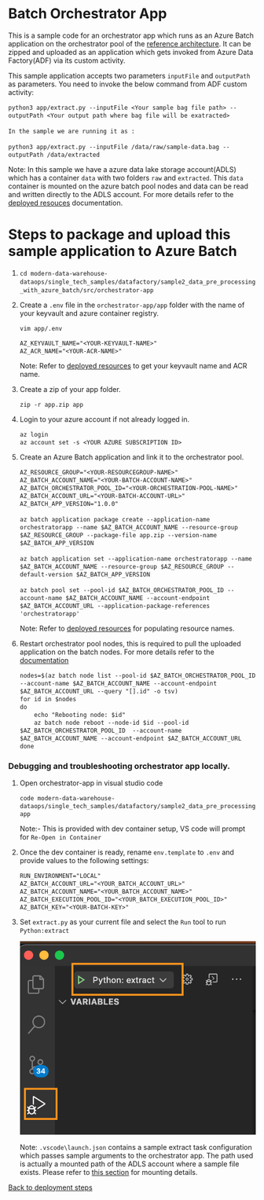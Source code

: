# Batch Orchestrator App

This is a sample code for an orchestrator app which runs as an Azure Batch application on the orchestrator pool of the [reference architecture](../../README.MD#13-architecture). It can be zipped and uploaded as an application which gets invoked from Azure Data Factory(ADF) via its custom activity.

This sample application accepts two parameters `inputFile` and `outputPath` as parameters. You need to invoke the below command from ADF custom activity:

```shell
python3 app/extract.py --inputFile <Your sample bag file path> --outputPath <Your output path where bag file will be exatracted>

In the sample we are running it as :

python3 app/extract.py --inputFile /data/raw/sample-data.bag --outputPath /data/extracted

```

Note: In this sample we have a azure data lake storage account(ADLS) which has a container `data` with two folders `raw` and `extracted`. This `data` container is mounted on the azure batch pool nodes and data can be read and written directly to the ADLS account. For more details refer to the [deployed resouces](../../deploy/terraform/README.md) documentation.

# Steps to package and upload this sample application to Azure Batch

1. `cd modern-data-warehouse-dataops/single_tech_samples/datafactory/sample2_data_pre_processing_with_azure_batch/src/orchestrator-app`

2. Create a `.env` file in the `orchestrator-app/app` folder with the name of your keyvault and azure container registry.

    ```shel
    vim app/.env
    ```

    ```shell
    AZ_KEYVAULT_NAME="<YOUR-KEYVAULT-NAME>"
    AZ_ACR_NAME="<YOUR-ACR-NAME>"
    ```

    Note: Refer to [deployed resources](../../deploy/terraform/README.md) to get your keyvault name and ACR name.

3. Create a zip of your app folder.

    ```shell
    zip -r app.zip app
    ```

4. Login to your azure account if not already logged in.

    ```shell
    az login
    az account set -s <YOUR AZURE SUBSCRIPTION ID>
    ```

5. Create an Azure Batch application and link it to the orchestrator pool.

    ```shell
    AZ_RESOURCE_GROUP="<YOUR-RESOURCEGROUP-NAME>"
    AZ_BATCH_ACCOUNT_NAME="<YOUR-BATCH-ACCOUNT-NAME>"
    AZ_BATCH_ORCHESTRATOR_POOL_ID="<YOUR-ORCHESTRATION-POOL-NAME>"
    AZ_BATCH_ACCOUNT_URL="<YOUR-BATCH-ACCOUNT-URL>"
    AZ_BATCH_APP_VERSION="1.0.0"

    az batch application package create --application-name orchestratorapp --name $AZ_BATCH_ACCOUNT_NAME --resource-group $AZ_RESOURCE_GROUP --package-file app.zip --version-name $AZ_BATCH_APP_VERSION

    az batch application set --application-name orchestratorapp --name $AZ_BATCH_ACCOUNT_NAME --resource-group $AZ_RESOURCE_GROUP --default-version $AZ_BATCH_APP_VERSION

    az batch pool set --pool-id $AZ_BATCH_ORCHESTRATOR_POOL_ID --account-name $AZ_BATCH_ACCOUNT_NAME --account-endpoint $AZ_BATCH_ACCOUNT_URL --application-package-references 'orchestratorapp'

    ```

    Note: Refer to [deployed resources](../../deploy/terraform/README.md) for populating resource names.

6. Restart orchestrator pool nodes, this is required to pull the uploaded application on the batch nodes. For more details refer to the [documentation](https://learn.microsoft.com/en-us/azure/batch/batch-application-packages)

    ```shell
    nodes=$(az batch node list --pool-id $AZ_BATCH_ORCHESTRATOR_POOL_ID --account-name $AZ_BATCH_ACCOUNT_NAME --account-endpoint $AZ_BATCH_ACCOUNT_URL --query "[].id" -o tsv)
    for id in $nodes
    do
        echo "Rebooting node: $id"
        az batch node reboot --node-id $id --pool-id $AZ_BATCH_ORCHESTRATOR_POOL_ID  --account-name $AZ_BATCH_ACCOUNT_NAME --account-endpoint $AZ_BATCH_ACCOUNT_URL
    done
    ```

### Debugging and troubleshooting orchestrator app locally.

1. Open orchestrator-app in visual studio code

    ```shell
    code modern-data-warehouse-dataops/single_tech_samples/datafactory/sample2_data_pre_processing_with_azure_batch/src/orchestrator-app
    ```

    Note:- This is provided with dev container setup, VS code will prompt for `Re-Open in Container`

2. Once the dev container is ready, rename `env.template` to `.env` and provide values to the following settings:

    ```shell
    RUN_ENVIRONMENT="LOCAL"
    AZ_BATCH_ACCOUNT_URL="<YOUR_BATCH_ACCOUNT_URL>"
    AZ_BATCH_ACCOUNT_NAME="<YOUR_BATCH_ACCOUNT_NAME>"
    AZ_BATCH_EXECUTION_POOL_ID="<YOUR_BATCH_EXECUTION_POOL_ID>"
    AZ_BATCH_KEY="<YOUR-BATCH-KEY>"
    ```

3. Set `extract.py` as your current file and select the `Run` tool to run `Python:extract`

    ![Debug orchestrator application](../../images/local-debug.png)

    Note: `.vscode\launch.json` contains a sample extract task configuration which passes sample arguments to the orchestrator app. The path used is actually a mounted path of the ADLS account where a sample file exists. Please refer to [this section]() for mounting details. 

[Back to deployment steps](../../README.md)
